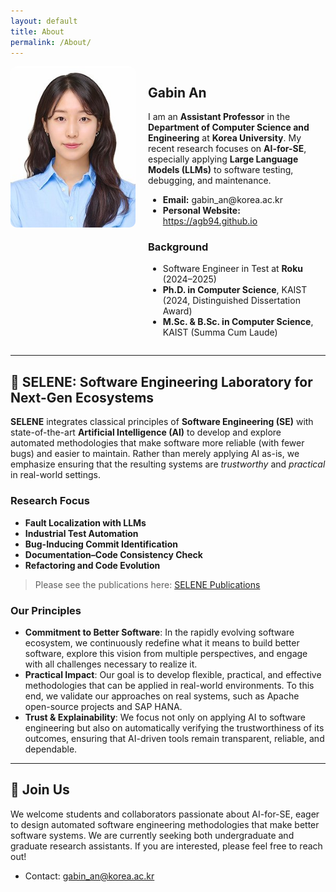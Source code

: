 ```yaml
---
layout: default
title: About
permalink: /About/
---
```


<div style="display: flex; align-items: flex-start; gap: 20px;">

  <div style="flex: 1;">
    <img src="/assets/images/gabin.png" alt="Gabin An" style="max-width:200px; border-radius:10px;" />
  </div>

  <div style="flex: 3;">
    <h2>Gabin An</h2>
    <p>
      I am an <strong>Assistant Professor</strong> in the <strong>Department of Computer Science and Engineering</strong> at <strong>Korea University</strong>.
      My recent research focuses on <strong>AI-for-SE</strong>, especially applying <strong>Large Language Models (LLMs)</strong> to software testing, debugging, and maintenance.
    </p>
    <ul>
      <li><strong>Email:</strong> gabin_an@korea.ac.kr</li>
      <li><strong>Personal Website:</strong> <a href="https://agb94.github.io">https://agb94.github.io</a></li>
    </ul>
    <h3>Background</h3>
    <ul>
      <li>Software Engineer in Test at <strong>Roku</strong> (2024–2025)</li>
      <li><strong>Ph.D. in Computer Science</strong>, KAIST (2024, Distinguished Dissertation Award)</li>
      <li><strong>M.Sc. & B.Sc. in Computer Science</strong>, KAIST (Summa Cum Laude)</li>
    </ul>
  </div>
</div>

---

## 🌙 SELENE: Software Engineering Laboratory for Next-Gen Ecosystems

**SELENE** integrates classical principles of **Software Engineering (SE)** with state-of-the-art **Artificial Intelligence (AI)** to develop and explore automated methodologies that make software more reliable (with fewer bugs) and easier to maintain. Rather than merely applying AI as-is, we emphasize ensuring that the resulting systems are *trustworthy* and *practical* in real-world settings.


### Research Focus
- **Fault Localization with LLMs**
- **Industrial Test Automation**
- **Bug-Inducing Commit Identification**
- **Documentation–Code Consistency Check**
- **Refactoring and Code Evolution**

> Please see the publications here: [SELENE Publications](/publications/)

### Our Principles
- **Commitment to Better Software**: In the rapidly evolving software ecosystem, we continuously redefine what it means to build better software, explore this vision from multiple perspectives, and engage with all challenges necessary to realize it.
- **Practical Impact**: Our goal is to develop flexible, practical, and effective methodologies that can be applied in real-world environments. To this end, we validate our approaches on real systems, such as Apache open-source projects and SAP HANA.
- **Trust & Explainability**: We focus not only on applying AI to software engineering but also on automatically verifying the trustworthiness of its outcomes, ensuring that AI-driven tools remain transparent, reliable, and dependable.
<!-- - **Open Science**: To promote reproducibility and broad adoption, we openly share benchmarks, tools, and datasets. -->

---

## 💌 Join Us

We welcome students and collaborators passionate about AI-for-SE, eager to design automated software engineering methodologies that make better software systems. 
We are currently seeking both undergraduate and graduate research assistants. If you are interested, please feel free to reach out!

- Contact: gabin_an@korea.ac.kr  
